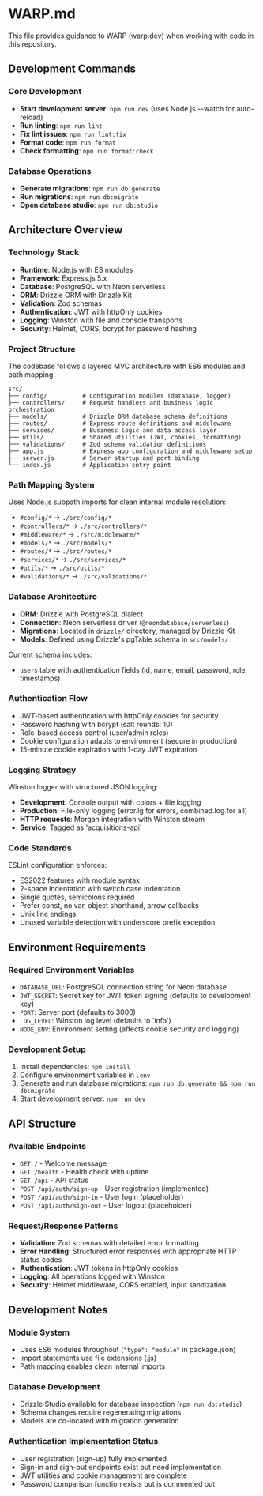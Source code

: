 # WARP.md

This file provides guidance to WARP (warp.dev) when working with code in this repository.

## Development Commands

### Core Development
- **Start development server**: `npm run dev` (uses Node.js --watch for auto-reload)
- **Run linting**: `npm run lint`
- **Fix lint issues**: `npm run lint:fix`
- **Format code**: `npm run format`
- **Check formatting**: `npm run format:check`

### Database Operations
- **Generate migrations**: `npm run db:generate`
- **Run migrations**: `npm run db:migrate`
- **Open database studio**: `npm run db:studio`

## Architecture Overview

### Technology Stack
- **Runtime**: Node.js with ES modules
- **Framework**: Express.js 5.x
- **Database**: PostgreSQL with Neon serverless
- **ORM**: Drizzle ORM with Drizzle Kit
- **Validation**: Zod schemas
- **Authentication**: JWT with httpOnly cookies
- **Logging**: Winston with file and console transports
- **Security**: Helmet, CORS, bcrypt for password hashing

### Project Structure
The codebase follows a layered MVC architecture with ES6 modules and path mapping:

```
src/
├── config/          # Configuration modules (database, logger)
├── controllers/     # Request handlers and business logic orchestration
├── models/          # Drizzle ORM database schema definitions
├── routes/          # Express route definitions and middleware
├── services/        # Business logic and data access layer
├── utils/           # Shared utilities (JWT, cookies, formatting)
├── validations/     # Zod schema validation definitions
├── app.js           # Express app configuration and middleware setup
├── server.js        # Server startup and port binding
└── index.js         # Application entry point
```

### Path Mapping System
Uses Node.js subpath imports for clean internal module resolution:
- `#config/*` → `./src/config/*`
- `#controllers/*` → `./src/controllers/*`
- `#middleware/*` → `./src/middleware/*`
- `#models/*` → `./src/models/*`
- `#routes/*` → `./src/routes/*`
- `#services/*` → `./src/services/*`
- `#utils/*` → `./src/utils/*`
- `#validations/*` → `./src/validations/*`

### Database Architecture
- **ORM**: Drizzle with PostgreSQL dialect
- **Connection**: Neon serverless driver (`@neondatabase/serverless`)
- **Migrations**: Located in `drizzle/` directory, managed by Drizzle Kit
- **Models**: Defined using Drizzle's pgTable schema in `src/models/`

Current schema includes:
- `users` table with authentication fields (id, name, email, password, role, timestamps)

### Authentication Flow
- JWT-based authentication with httpOnly cookies for security
- Password hashing with bcrypt (salt rounds: 10)
- Role-based access control (user/admin roles)
- Cookie configuration adapts to environment (secure in production)
- 15-minute cookie expiration with 1-day JWT expiration

### Logging Strategy
Winston logger with structured JSON logging:
- **Development**: Console output with colors + file logging
- **Production**: File-only logging (error.lg for errors, combined.log for all)
- **HTTP requests**: Morgan integration with Winston stream
- **Service**: Tagged as 'acquisitions-api'

### Code Standards
ESLint configuration enforces:
- ES2022 features with module syntax
- 2-space indentation with switch case indentation
- Single quotes, semicolons required
- Prefer const, no var, object shorthand, arrow callbacks
- Unix line endings
- Unused variable detection with underscore prefix exception

## Environment Requirements

### Required Environment Variables
- `DATABASE_URL`: PostgreSQL connection string for Neon database
- `JWT_SECRET`: Secret key for JWT token signing (defaults to development key)
- `PORT`: Server port (defaults to 3000)
- `LOG_LEVEL`: Winston log level (defaults to 'info')
- `NODE_ENV`: Environment setting (affects cookie security and logging)

### Development Setup
1. Install dependencies: `npm install`
2. Configure environment variables in `.env`
3. Generate and run database migrations: `npm run db:generate && npm run db:migrate`
4. Start development server: `npm run dev`

## API Structure

### Available Endpoints
- `GET /` - Welcome message
- `GET /health` - Health check with uptime
- `GET /api` - API status
- `POST /api/auth/sign-up` - User registration (implemented)
- `POST /api/auth/sign-in` - User login (placeholder)
- `POST /api/auth/sign-out` - User logout (placeholder)

### Request/Response Patterns
- **Validation**: Zod schemas with detailed error formatting
- **Error Handling**: Structured error responses with appropriate HTTP status codes
- **Authentication**: JWT tokens in httpOnly cookies
- **Logging**: All operations logged with Winston
- **Security**: Helmet middleware, CORS enabled, input sanitization

## Development Notes

### Module System
- Uses ES6 modules throughout (`"type": "module"` in package.json)
- Import statements use file extensions (.js)
- Path mapping enables clean internal imports

### Database Development
- Drizzle Studio available for database inspection (`npm run db:studio`)
- Schema changes require regenerating migrations
- Models are co-located with migration generation

### Authentication Implementation Status
- User registration (sign-up) fully implemented
- Sign-in and sign-out endpoints exist but need implementation
- JWT utilities and cookie management are complete
- Password comparison function exists but is commented out
